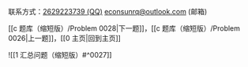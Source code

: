 联系方式：<a href="https://qm.qq.com/q/iA1sKuakak">2629223739 (QQ)</a> <a href="mailto:econsunrq@outlook.com">econsunrq@outlook.com (邮箱)</a>

[[c 题库（缩短版）/Problem 0028|下一题]]，[[c 题库（缩短版）/Problem 0026|上一题]]，[[0 主页|回到主页]]

![[1 汇总问题（缩短版）#^0027]]